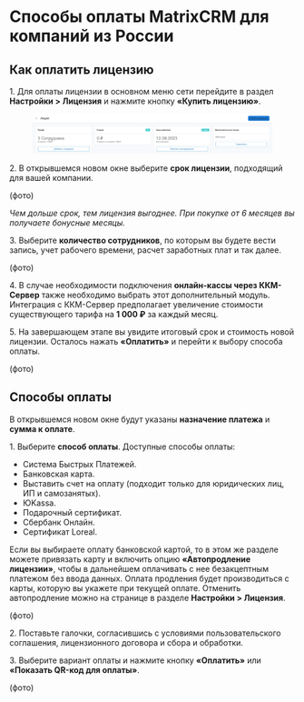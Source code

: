 # Способы оплаты MatrixCRM для компаний из России

## Как оплатить лицензию

1\. Для оплаты лицензии в основном меню сети перейдите в раздел **Настройки > Лицензия** и нажмите кнопку **«Купить лицензию»**.

<figure><img src="../.gitbook/assets/image (495).png" alt=""><figcaption></figcaption></figure>

2\. В открывшемся новом окне выберите **срок лицензии**, подходящий для вашей компании.

(фото)

_Чем дольше срок, тем лицензия выгоднее. При покупке от 6 месяцев вы получаете бонусные месяцы._

3\. Выберите **количество сотрудников**, по которым вы будете вести запись, учет рабочего времени, расчет заработных плат и так далее.

(фото)

4\. В случае необходимости подключения **онлайн-кассы через ККМ-Сервер** также необходимо выбрать этот дополнительный модуль. Интеграция с ККМ-Сервер предполагает увеличение стоимости существующего тарифа на **1 000 ₽** за каждый месяц.

5\. На завершающем этапе вы увидите итоговый срок и стоимость новой лицензии. Осталось нажать **«Оплатить»** и перейти к выбору способа оплаты.

(фото)

## Способы оплаты

В открывшемся новом окне будут указаны **назначение платежа** и **сумма к оплате**.

1\. Выберите **способ оплаты**. Доступные способы оплаты:

* Система Быстрых Платежей.
* Банковская карта.
* Выставить счет на оплату (подходит только для юридических лиц, ИП и самозанятых).
* ЮKassa.
* Подарочный сертификат.
* Сбербанк Онлайн.
* Сертификат Loreal.

Если вы выбираете оплату банковской картой, то в этом же разделе можете привязать карту и включить опцию **«Автопродление лицензии»**, чтобы в дальнейшем оплачивать с нее безакцептным платежом без ввода данных. Оплата продления будет производиться с карты, которую вы укажете при текущей оплате. Отменить автопродление можно на странице в разделе **Настройки > Лицензия**.&#x20;

(фото)

2\. Поставьте галочки, согласившись с условиями пользовательского соглашения,  лицензионного договора и сбора и обработки.&#x20;

3\. Выберите вариант оплаты и нажмите кнопку **«Оплатить»** или **«Показать QR-код для оплаты»**.&#x20;

(фото)
